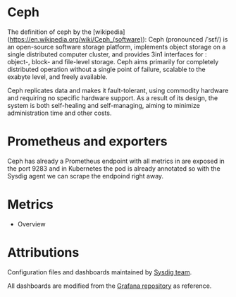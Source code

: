 # Ceph
The definition of ceph by the [wikipedia] (https://en.wikipedia.org/wiki/Ceph_(software)):
Ceph (pronounced /ˈsɛf/) is an open-source software storage platform, implements object storage on a single distributed computer cluster, and provides 3in1 interfaces for : object-, block- and file-level storage. Ceph aims primarily for completely distributed operation without a single point of failure, scalable to the exabyte level, and freely available.

Ceph replicates data and makes it fault-tolerant, using commodity hardware and requiring no specific hardware support. As a result of its design, the system is both self-healing and self-managing, aiming to minimize administration time and other costs.

# Prometheus and exporters
Ceph has already a Prometheus endpoint with all metrics in are exposed in the port 9283 and in Kubernetes the pod is already annotated so with the Sysdig agent we can scrape the endpoind right away.

# Metrics
- Overview

# Attributions
Configuration files and dashboards maintained by [Sysdig team](https://sysdig.com/).

All dashboards are modified from the [Grafana repository](https://grafana.com/grafana/dashboards/2842) as reference.
